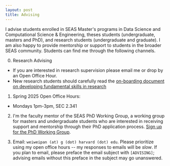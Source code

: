 ```yaml
---
layout: post
title: Advising
---
```


I advise students enrolled in SEAS Master's programs in Data Science and Computational Science & Engineering, theses students (undergraduate, masters and PhD), and research students (undergraduate and graduate). I am also happy to provide mentorship or support to students in the broader SEAS community. Students can find me through the following channels.

0. Research Advising
  - If you are interested in research supervision please email me or drop by an Open Office Hour.
  - New research students should carefully read the [on-boarding document on developing fundamental skills in research](https://docs.google.com/presentation/d/1EQIupyrH7z2sUUH99CMQQJc9JzV8reTzQ6RYOeWQ1tE/edit?usp=sharing)

1. Spring 2025 Open Office Hours:
  - Mondays 1pm-3pm, SEC 2.341

2. I'm the faculty mentor of the SEAS PhD Working Group, a working group for masters and undergraduate students who are interested in receiving support and mentorship through their PhD application process. [Sign up for the PhD Working Group](https://forms.gle/cyVFBi5qoNw96DNW6). 

3. Email: ``weiweipan (at) g (dot) harvard (dot) edu``. Please prioritize using my open office hours -- my responses to emails will be *slow*. If you plan to email, please preface the email subject with ``[ADVISING]``; advising emails without this preface in the subject may go unanswered.

